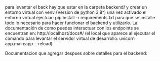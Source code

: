 para levantar el back hay que estar en la carpeta backend/
y crear un entorno virtual con venv (Version de python 3.8^)
una vez activado el entorno virtual ejectuar:
pip install -r requirements.txt
para que se installe todo lo necesario para hacer funcionar el backend y utilizarlo.
La documentación de como puedes interactuar con los endpoints se encuentran en:
http://localhost/docs#/ (el local que aparece al ejecutar el comando para levantar el servidor virtual de desarrollo: uvicorn app.main:app --reload)

Documentacion que agregar despues sobre detalles para el backend:
